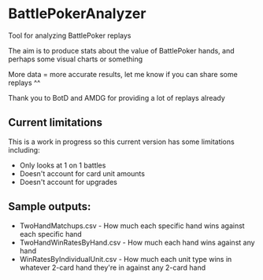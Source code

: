 # BattlePokerAnalyzer

Tool for analyzing BattlePoker replays

The aim is to produce stats about the value of BattlePoker hands, and perhaps some visual charts or something

More data = more accurate results, let me know if you can share some replays ^^

Thank you to BotD and AMDG for providing a lot of replays already

## Current limitations

This is a work in progress so this current version has some limitations including:

* Only looks at 1 on 1 battles
* Doesn't account for card unit amounts
* Doesn't account for upgrades

## Sample outputs:

* TwoHandMatchups.csv - How much each specific hand wins against each specific hand
* TwoHandWinRatesByHand.csv - How much each hand wins against any hand
* WinRatesByIndividualUnit.csv - How much each unit type wins in whatever 2-card hand they're in against any 2-card hand
